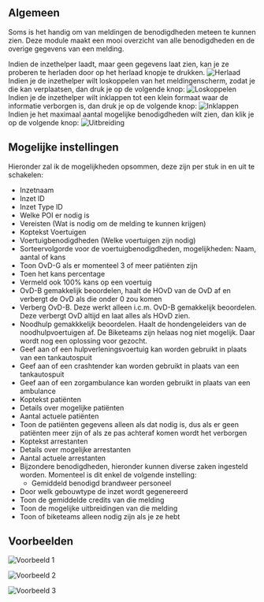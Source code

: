 ## Algemeen
Soms is het handig om van meldingen de benodigdheden meteen te kunnen zien. Deze module maakt een mooi overzicht van alle benodigdheden en de overige gegevens van een melding.

Indien de inzethelper laadt, maar geen gegevens laat zien, kan je ze proberen te herladen door op het herlaad knopje te drukken. ![Herlaad](/v4/docs/assets/missionHelper/img/nl_NL/missionHelperReload.png)<br>
Indien je de inzethelper wilt loskoppelen van het meldingenscherm, zodat je die kan verplaatsen, dan druk je op de volgende knop: ![Loskoppelen](/v4/docs/assets/missionHelper/img/nl_NL/missionHelperLos.png)<br>
Indien je de inzethelper wilt inklappen tot een klein formaat waar de informatie verborgen is, dan druk je op de volgende knop: ![Inklappen](/v4/docs/assets/missionHelper/img/nl_NL/missionHelperExpand.png)<br>
Indien je het maximaal aantal mogelijke benodigdheden wilt zien, dan klik je op de volgende knop: ![Uitbreiding](/v4/docs/assets/missionHelper/img/nl_NL/missionHelperMax.png)

## Mogelijke instellingen

Hieronder zal ik de mogelijkheden opsommen, deze zijn per stuk in en uit te schakelen:
* Inzetnaam
* Inzet ID
* Inzet Type ID
* Welke POI er nodig is
* Vereisten (Wat is nodig om de melding te kunnen krijgen)
* Koptekst Voertuigen
* Voertuigbenodigdheden (Welke voertuigen zijn nodig)
* Sorteervolgorde voor de voertuigbenodigdheden, mogelijkheden: Naam, aantal of kans
* Toon OvD-G als er momenteel 3 of meer patiënten zijn
* Toen het kans percentage
* Vermeld ook 100% kans op een voertuig
* OvD-B gemakkelijk beoordelen, haalt de HOvD van de OvD af en verbergt de OvD als die onder 0 zou komen
* Verberg OvD-B. Deze werkt alleen i.c.m. OvD-B gemakkelijk beoordelen. Deze verbergt OvD altijd en laat alles als HOvD zien.
* Noodhulp gemakkkelijk beoordelen. Haalt de hondengeleiders van de noodhulpvoertuigen af. De Biketeams zijn helaas nog niet mogelijk. Daar wordt nog een oplossing voor gezocht. 
* Geef aan of een hulpverleningsvoertuig kan worden gebruikt in plaats van een tankautospuit
* Geef aan of een crashtender kan worden gebruikt in plaats van een tankautospuit
* Geef aan of een zorgambulance kan worden gebruikt in plaats van een ambulance
* Koptekst patiënten
* Details over mogelijke patiënten
* Aantal actuele patiënten
* Toon de patiënten gegevens alleen als dat nodig is, dus als er geen patiënten meer zijn of als ze pas achteraf komen wordt het verborgen
* Koptekst arrestanten
* Details over mogelijke arrestanten
* Aantal actuele arrestanten
* Bijzondere benodigdheden, hieronder kunnen diverse zaken ingesteld worden. Momenteel is dit enkel de volgende instelling:
    * Gemiddeld benodigd brandweer personeel
* Door welk gebouwtype de inzet wordt gegenereerd
* Toon de gemiddelde credits van die melding
* Toon de mogelijke uitbreidingen van die melding
* Toon of biketeams alleen nodig zijn als je ze hebt
 
## Voorbeelden

 ![Voorbeeld 1](/v4/docs/assets/missionHelper/img/nl_NL/missionHelper1.png)

 ![Voorbeeld 2](/v4/docs/assets/missionHelper/img/nl_NL/missionHelper2.png)

 ![Voorbeeld 3](/v4/docs/assets/missionHelper/img/nl_NL/missionHelper3.png)